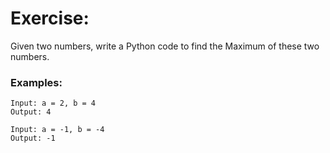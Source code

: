 # Exercise:

Given two numbers, write a Python code to find the Maximum of these two numbers.

### Examples:
```
Input: a = 2, b = 4
Output: 4

Input: a = -1, b = -4
Output: -1
```